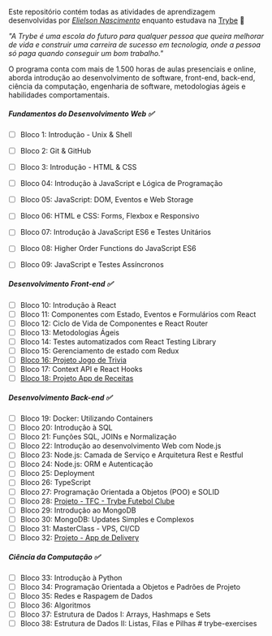 Este repositório contém todas as atividades de aprendizagem desenvolvidas por _[Elielson Nascimento](https://www.linkedin.com/in/elielson-nascimento-1a98b31b4/)_ enquanto estudava na [Trybe](https://www.betrybe.com/) :rocket:

_"A Trybe é uma escola do futuro para qualquer pessoa que queira melhorar de vida e construir uma carreira de sucesso em tecnologia, onde a pessoa só paga quando conseguir um bom trabalho."_

O programa conta com mais de 1.500 horas de aulas presenciais e online, aborda introdução ao desenvolvimento de software, front-end, back-end, ciência da computação, engenharia de software, metodologias ágeis e habilidades comportamentais.

##### Fundamentos do Desenvolvimento Web :white_check_mark:
- [ ] Bloco 1: Introdução - Unix & Shell
- [ ] Bloco 2: Git & GitHub
- [ ] Bloco 3: Introdução - HTML & CSS
- [ ] Bloco 04: Introdução à JavaScript e Lógica de Programação
- [ ] Bloco 05: JavaScript: DOM, Eventos e Web Storage
- [ ] Bloco 06: HTML e CSS: Forms, Flexbox e Responsivo
- [ ] Bloco 07: Introdução à JavaScript ES6 e Testes Unitários
- [ ] Bloco 08: Higher Order Functions do JavaScript ES6
- [ ] Bloco 09: JavaScript e Testes Assíncronos


##### Desenvolvimento Front-end :white_check_mark:
- [ ] Bloco 10: Introdução à React
- [ ] Bloco 11: Componentes com Estado, Eventos e Formulários com React
- [ ] Bloco 12: Ciclo de Vida de Componentes e React Router
- [ ] Bloco 13: Metodologias Ágeis
- [ ] Bloco 14: Testes automatizados com React Testing Library
- [ ] Bloco 15: Gerenciamento de estado com Redux
- [ ] [Bloco 16: Projeto Jogo de Trivia](https://github.com/tryber/sd-014-a-project-trivia-react-redux/pull/75)
- [ ] Bloco 17: Context API e React Hooks
- [ ] [Bloco 18: Projeto App de Receitas](https://github.com/tryber/sd-015-a-project-recipes-app/pull/217)
##### Desenvolvimento Back-end :white_check_mark:
- [ ] Bloco 19: Docker: Utilizando Containers
- [ ] Bloco 20: Introdução à SQL
- [ ] Bloco 21: Funções SQL, JOINs e Normalização
- [ ] Bloco 22: Introdução ao desenvolvimento Web com Node.js
- [ ] Bloco 23: Node.js: Camada de Serviço e Arquitetura Rest e Restful
- [ ] Bloco 24: Node.js: ORM e Autenticação
- [ ] Bloco 25: Deployment
- [ ] Bloco 26: TypeScript
- [ ] Bloco 27: Programação Orientada a Objetos (POO) e SOLID
- [ ] Bloco 28: [Projeto - TFC - Trybe Futebol Clube](colocarLinkDoProjetoAqui)
- [ ] Bloco 29: Introdução ao MongoDB
- [ ] Bloco 30: MongoDB: Updates Simples e Complexos
- [ ] Bloco 31: MasterClass - VPS, CI/CD
- [ ] Bloco 32: [Projeto - App de Delivery](colocarLinkDoProjetoAqui)

##### Ciência da Computação :white_check_mark:
- [ ] Bloco 33: Introdução à Python
- [ ] Bloco 34: Programação Orientada a Objetos e Padrões de Projeto
- [ ] Bloco 35: Redes e Raspagem de Dados
- [ ] Bloco 36: Algoritmos
- [ ] Bloco 37: Estrutura de Dados I: Arrays, Hashmaps e Sets 
- [ ] Bloco 38: Estrutura de Dados II: Listas, Filas e Pilhas # trybe-exercises
